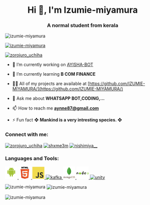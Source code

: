 <h1 align="center">Hi 👋, I'm Izumie-miyamura</h1>
<h3 align="center">A normal student from kerala</h3>

<p align="left"> <img src="https://komarev.com/ghpvc/?username=izumie-miyamura&label=Profile%20views&color=0e75b6&style=flat" alt="izumie-miyamura" /> </p>

<p align="left"> <a href="https://github.com/ryo-ma/github-profile-trophy"><img src="https://github-profile-trophy.vercel.app/?username=IZUMIE-MIYAMURA" alt="izumie-miyamura" /></a> </p>

<p align="left"> <a href="https://twitter.com/zorojuro_uchiha" target="blank"><img src="https://img.shields.io/twitter/follow/zorojuro_uchiha?logo=twitter&style=for-the-badge" alt="zorojuro_uchiha" /></a> </p>

- 🔭 I’m currently working on [AYISHA-BOT](https://github.com/QUEEN-NISHIMIYA/AYISHA-MD)

- 🌱 I’m currently learning **B COM FINANCE**

- 👨‍💻 All of my projects are available at [https://github.com/IZUMIE-MIYAMURA/](https://github.com/IZUMIE-MIYAMURA/)

- 💬 Ask me about **WHATSAPP BOT,CODING,...**

- 📫 How to reach me **aynne87@gmail.com**

- ⚡ Fun fact **❖ Mankind is a very intresting species. ❖**

<h3 align="left">Connect with me:</h3>
<p align="left">
<a href="https://twitter.com/zorojuro_uchiha" target="blank"><img align="center" src="https://raw.githubusercontent.com/rahuldkjain/github-profile-readme-generator/master/src/images/icons/Social/twitter.svg" alt="zorojuro_uchiha" height="30" width="40" /></a>
<a href="https://instagram.com/shxme3m" target="blank"><img align="center" src="https://raw.githubusercontent.com/rahuldkjain/github-profile-readme-generator/master/src/images/icons/Social/instagram.svg" alt="shxme3m" height="30" width="40" /></a>
<a href="https://www.youtube.com/c/nishimiya__" target="blank"><img align="center" src="https://raw.githubusercontent.com/rahuldkjain/github-profile-readme-generator/master/src/images/icons/Social/youtube.svg" alt="nishimiya__" height="30" width="40" /></a>
</p>

<h3 align="left">Languages and Tools:</h3>
<p align="left"> <a href="https://developer.android.com" target="_blank" rel="noreferrer"> <img src="https://raw.githubusercontent.com/devicons/devicon/master/icons/android/android-original-wordmark.svg" alt="android" width="40" height="40"/> </a> <a href="https://www.w3.org/html/" target="_blank" rel="noreferrer"> <img src="https://raw.githubusercontent.com/devicons/devicon/master/icons/html5/html5-original-wordmark.svg" alt="html5" width="40" height="40"/> </a> <a href="https://developer.mozilla.org/en-US/docs/Web/JavaScript" target="_blank" rel="noreferrer"> <img src="https://raw.githubusercontent.com/devicons/devicon/master/icons/javascript/javascript-original.svg" alt="javascript" width="40" height="40"/> </a> <a href="https://kafka.apache.org/" target="_blank" rel="noreferrer"> <img src="https://www.vectorlogo.zone/logos/apache_kafka/apache_kafka-icon.svg" alt="kafka" width="40" height="40"/> </a> <a href="https://www.mongodb.com/" target="_blank" rel="noreferrer"> <img src="https://raw.githubusercontent.com/devicons/devicon/master/icons/mongodb/mongodb-original-wordmark.svg" alt="mongodb" width="40" height="40"/> </a> <a href="https://nodejs.org" target="_blank" rel="noreferrer"> <img src="https://raw.githubusercontent.com/devicons/devicon/master/icons/nodejs/nodejs-original-wordmark.svg" alt="nodejs" width="40" height="40"/> </a> <a href="https://unity.com/" target="_blank" rel="noreferrer"> <img src="https://www.vectorlogo.zone/logos/unity3d/unity3d-icon.svg" alt="unity" width="40" height="40"/> </a> </p>

<p><img align="left" src="https://github-readme-stats.vercel.app/api/top-langs?username=izumie-miyamura&show_icons=true&locale=en&layout=compact" alt="izumie-miyamura" /></p>

<p>&nbsp;<img align="center" src="https://github-readme-stats.vercel.app/api?username=izumie-miyamura&show_icons=true&locale=en" alt="izumie-miyamura" /></p>

<p><img align="center" src="https://github-readme-streak-stats.herokuapp.com/?user=izumie-miyamura&" alt="izumie-miyamura" /></p>
